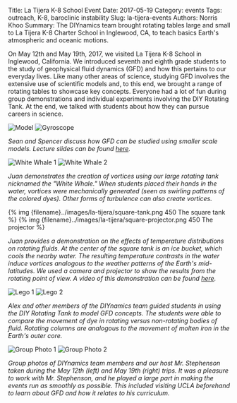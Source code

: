 Title: La Tijera K-8 School Event
Date: 2017-05-19
Category: events
Tags: outreach, K-8, baroclinic instability
Slug: la-tijera-events
Authors: Norris Khoo
Summary: The DIYnamics team brought rotating tables large and small to La Tijera K-8 Charter School in Inglewood, CA, to teach basics Earth's atmospheric and oceanic motions.

On May 12th and May 19th, 2017, we visited La Tijera K-8 School in
Inglewood, California. We introduced seventh and eighth grade students
to the study of geophysical fluid dynamics (GFD) and how this pertains
to our everyday lives. Like many other areas of science, studying GFD
involves the extensive use of scientific models and, to this end, we
brought a range of rotating tables to showcase key concepts. Everyone
had a lot of fun during group demonstrations and individual
experiments involving the DIY Rotating Tank. At the end, we talked
with students about how they can pursue careers in science.

![Model]({filename}../images/la-tijera/globe-table.png)
![Gyroscope]({filename}../images/la-tijera/gyroscope.png)

_Sean and Spencer discuss how GFD can be studied using smaller scale
models. Lecture slides can be found
[here](https://docs.google.com/presentation/d/1ClYEmFAEATzG2iHZ8uqD2pzgEYSqbrYZD0xDRfuADzk/edit?usp=sharing)._

![White Whale 1]({filename}../images/la-tijera/white_whale_1.png)
![White Whale 2]({filename}../images/la-tijera/white_whale_2.png)

_Juan demonstrates the creation of vortices using our large rotating
tank nicknamed the "White Whale." When students placed their hands in
the water, vortices were mechanically generated (seen as swirling
patterns of the colored dyes). Other forms of turbulence can also
create vortices._

{% img {filename}../images/la-tijera/square-tank.png 450 The square tank %}
{% img {filename}../images/la-tijera/square-projector.png 450 The projector %}

_Juan provides a demonstration on the effects of temperature
distributions on rotating fluids. At the center of the square tank is
an ice bucket, which cools the nearby water. The resulting temperature
contrasts in the water induce vortices analogous to the weather
patterns of the Earth's mid-latitudes. We used a camera and projector
to show the results from the rotating point of view. A video of this
demonstration can be found
[here](https://www.youtube.com/watch?v=G26klqKKCmM)._

![Lego 1]({filename}../images/la-tijera/lego_1.png)
![Lego 2]({filename}../images/la-tijera/lego_2.png)

_Alex and other members of the DIYnamics team guided students in using
the DIY Rotating Tank to model GFD concepts. The students were able to
compare the movement of dye in rotating versus non-rotating bodies of
fluid. Rotating columns are analogous to the movement of molten iron
in the Earth's outer core._

![Group Photo 1]({filename}../images/la-tijera/group_photo_1.png)
![Group Photo 2]({filename}../images/la-tijera/group_photo_2.png)

_Group photos of DIYnamics team members and our host Mr. Stephenson
taken during the May 12th (left) and May 19th (right) trips. It was a
pleasure to work with Mr. Stephenson, and he played a large part in
making the events run as smoothly as possible. This included visiting
UCLA beforehand to learn about GFD and how it relates to his
curriculum._
